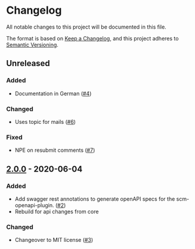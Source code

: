 # Changelog
All notable changes to this project will be documented in this file.

The format is based on [Keep a Changelog](https://keepachangelog.com/en/1.0.0/),
and this project adheres to [Semantic Versioning](https://semver.org/spec/v2.0.0.html).

## Unreleased
### Added
- Documentation in German ([#4](https://github.com/scm-manager/scm-jira-plugin/pull/4))

### Changed
- Uses topic for mails ([#6](https://github.com/scm-manager/scm-jira-plugin/pull/6))

### Fixed
- NPE on resubmit comments ([#7](https://github.com/scm-manager/scm-jira-plugin/pull/7))

## [2.0.0] - 2020-06-04
### Added
- Add swagger rest annotations to generate openAPI specs for the scm-openapi-plugin. ([#2](https://github.com/scm-manager/scm-jira-plugin/pull/2))
- Rebuild for api changes from core

### Changed
- Changeover to MIT license ([#3](https://github.com/scm-manager/scm-jira-plugin/pull/3))

[2.0.0]: https://github.com/scm-manager/scm-jira-plugin/releases/tag/2.0.0
